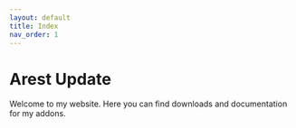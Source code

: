 ```yaml
---
layout: default
title: Index
nav_order: 1
---
```


# Arest Update 

Welcome to my website. Here you can find downloads and documentation for my addons.
